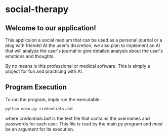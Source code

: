 # social-therapy

## Welcome to our application!

This applicaion a social medium that can be used as a personal journal or a blog with friends!
At the user's discretion, we also plan to implement an AI that will analyze the user's journal to give detailed analysis about the user's emotions and thoughts.

By no means is this professional or medical software. This is simply a project for fun and practicing with AI.

## Program Execution
To run the program, imply run the executable:
```bash
python main.py credentials.dat
```
where _credentials.bat_ is the text file that contains the usernames and passwords for each user. This file is read by the main.py program and _must_ be an argument for its execution.
